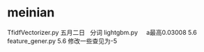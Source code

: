 # meinian
TfidfVectorizer.py  五月二日    分词
lightgbm.py     a最高0.03008 5.6
feature_gener.py 5.6 修改一些查见为-5
